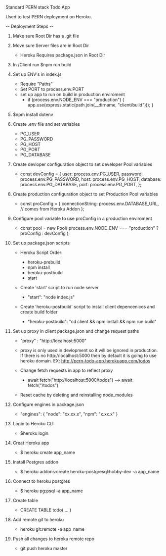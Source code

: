 Standard PERN stack Todo App

Used to test PERN deployment on Heroku.

-- Deployment Steps --

1.  Make sure Root Dir has a .git file

2.  Move sure Server files are in Root Dir

    - Heroku Requires package.json in Root Dir

3.  In /Client run $npm run build

4.  Set up ENV's in index.js

    - Require "Paths"
    - Set PORT to process.env.PORT
    - set up app to run on build in production enviroment
      - if (process.env.NODE_ENV === "production") {
        app.use(express.static(path.join(\_\_dirname, "client/build")));
        }

5.  $npm install dotenv

6.  Create .env file and set variables

    - PG_USER
    - PG_PASSWORD
    - PG_HOST
    - PG_PORT
    - PG_DATABASE

7.  Create devloper configuration object to set developer Pool variables

    - const devConfig = {
      user: process.env.PG_USER,
      password: process.env.PG_PASSWORD,
      host: process.env.PG_HOST,
      database: process.env.PG_DATABASE,
      port: process.env.PG_PORT,
      };

8.  Create production configuration object to set Production Pool variables

    - const proConfig = {
      connectionString: process.env.DATABASE_URL, // comes from Heroku Addon
      };

9.  Configure pool variable to use proConfig in a production enviroment

    - const pool = new Pool(
      process.env.NODE_ENV === "production" ? proConfig : devConfig
      );

10. Set up package.json scripts

    - Heroku Script Order:

      - heroku-prebuild
      - npm install
      - heroku-postbuild
      - start

    - Create 'start' script to run node server

      - "start": "node index.js"

    - Create 'heroku-postbuild' script to install client depencenices and create build folder

      - "heroku-postbuild": "cd client && npm install && npm run build"

11. Set up proxy in client package.json and change request paths

    - "proxy" : "http://localhost:5000"

    - proxy is only used in devlopment so it will be ignored in production. If there is no http://localhost:5000 then
      by default it is going to use heroku domain. EX: http://pern-todo-app.herokuapp.com/todos

    - Change fetch requests in app to reflect proxy

      - await fetch("http://localhost:5000/todos") --> await fetch("/todos")

    - Reset cache by deleting and reinstalling node_modules

12. Configure engines in package.json

    - "engines": {
      "node": "xx.xx.x",
      "npm": "x.xx.x"
      }

13. Login to Heroku CLI

    - $heroku login

14. Creat Heroku app

    - $ heroku create app_name

15. Install Postgres addon

    - $ heroku addons:create heroku-postgresql:hobby-dev -a app_name

16. Connect to heroku postgres

    - $ heroku pg:psql -a app_name

17. Create table

    - CREATE TABLE todo(
      ...
      )

18. Add remote git to heroku

    - heroku git:remote -a app_name

19. Push all changes to heroku remote repo

    - git push heroku master
